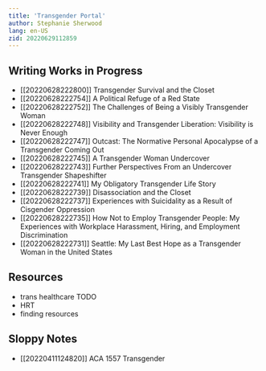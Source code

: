 ```yaml
---
title: 'Transgender Portal'
author: Stephanie Sherwood
lang: en-US
zid: 20220629112859
---
```


## Writing Works in Progress
- [[20220628222800]] Transgender Survival and the Closet
- [[20220628222754]] A Political Refuge of a Red State
- [[20220628222752]] The Challenges of Being a Visibly Transgender Woman
- [[20220628222748]] Visibility and Transgender Liberation: Visibility is Never Enough
- [[20220628222747]] Outcast: The Normative Personal Apocalypse of a Transgender Coming Out
- [[20220628222745]] A Transgender Woman Undercover
- [[20220628222743]] Further Perspectives From an Undercover Transgender Shapeshifter
- [[20220628222741]] My Obligatory Transgender Life Story
- [[20220628222739]] Disassociation and the Closet
- [[20220628222737]] Experiences with Suicidality as a Result of Cisgender Oppression
- [[20220628222735]] How Not to Employ Transgender People: My Experiences with Workplace Harassment, Hiring, and Employment Discrimination
- [[20220628222731]] Seattle: My Last Best Hope as a Transgender Woman in the United States

## Resources
- trans healthcare TODO
- HRT
- finding resources

## Sloppy Notes
- [[20220411124820]] ACA 1557 Transgender
